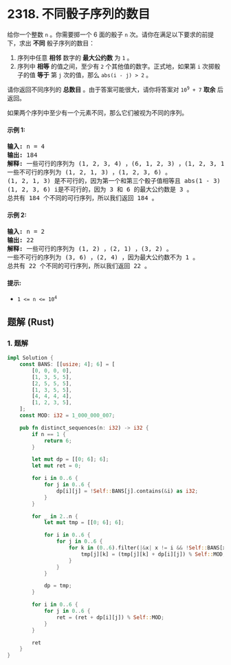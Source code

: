 # 2318. 不同骰子序列的数目
给你一个整数 `n` 。你需要掷一个 6 面的骰子 `n` 次。请你在满足以下要求的前提下，求出 **不同** 骰子序列的数目：

1. 序列中任意 **相邻** 数字的 **最大公约数** 为 `1` 。
2. 序列中 **相等** 的值之间，至少有 `2` 个其他值的数字。正式地，如果第 `i` 次掷骰子的值 **等于** 第 `j` 次的值，那么 `abs(i - j) > 2` 。

请你返回不同序列的 **总数目** 。由于答案可能很大，请你将答案对 <code>10<sup>9</sup> + 7</code> **取余** 后返回。

如果两个序列中至少有一个元素不同，那么它们被视为不同的序列。

#### 示例 1:
<pre>
<strong>输入:</strong> n = 4
<strong>输出:</strong> 184
<strong>解释:</strong> 一些可行的序列为 (1, 2, 3, 4) ，(6, 1, 2, 3) ，(1, 2, 3, 1) 等等。
一些不可行的序列为 (1, 2, 1, 3) ，(1, 2, 3, 6) 。
(1, 2, 1, 3) 是不可行的，因为第一个和第三个骰子值相等且 abs(1 - 3) = 2 （下标从 1 开始表示）。
(1, 2, 3, 6) i是不可行的，因为 3 和 6 的最大公约数是 3 。
总共有 184 个不同的可行序列，所以我们返回 184 。
</pre>

#### 示例 2:
<pre>
<strong>输入:</strong> n = 2
<strong>输出:</strong> 22
<strong>解释:</strong> 一些可行的序列为 (1, 2) ，(2, 1) ，(3, 2) 。
一些不可行的序列为 (3, 6) ，(2, 4) ，因为最大公约数不为 1 。
总共有 22 个不同的可行序列，所以我们返回 22 。
</pre>

#### 提示:
* <code>1 <= n <= 10<sup>4</sup></code>

## 题解 (Rust)

### 1. 题解
```Rust
impl Solution {
    const BANS: [[usize; 4]; 6] = [
        [0, 0, 0, 0],
        [1, 3, 5, 5],
        [2, 5, 5, 5],
        [1, 3, 5, 5],
        [4, 4, 4, 4],
        [1, 2, 3, 5],
    ];
    const MOD: i32 = 1_000_000_007;

    pub fn distinct_sequences(n: i32) -> i32 {
        if n == 1 {
            return 6;
        }

        let mut dp = [[0; 6]; 6];
        let mut ret = 0;

        for i in 0..6 {
            for j in 0..6 {
                dp[i][j] = !Self::BANS[j].contains(&i) as i32;
            }
        }

        for _ in 2..n {
            let mut tmp = [[0; 6]; 6];

            for i in 0..6 {
                for j in 0..6 {
                    for k in (0..6).filter(|&x| x != i && !Self::BANS[x].contains(&j)) {
                        tmp[j][k] = (tmp[j][k] + dp[i][j]) % Self::MOD;
                    }
                }
            }

            dp = tmp;
        }

        for i in 0..6 {
            for j in 0..6 {
                ret = (ret + dp[i][j]) % Self::MOD;
            }
        }

        ret
    }
}
```
